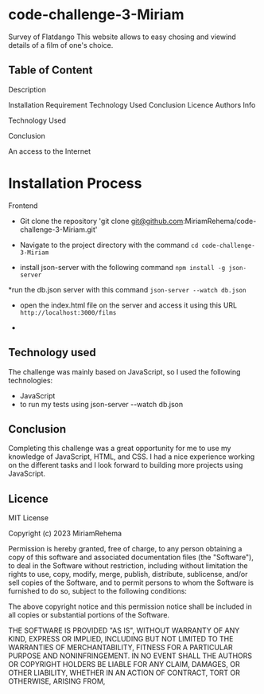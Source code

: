 # code-challenge-3-Miriam
Survey of Flatdango
This website allows to easy chosing and viewind details of a film of one's choice.

## Table of Content

Description

Installation Requirement
Technology Used
Conclusion
Licence
Authors Info

Technology Used

Conclusion

An access to the Internet

# Installation Process

Frontend

* Git clone the repository 'git clone git@github.com:MiriamRehema/code-challenge-3-Miriam.git'
* Navigate to the project directory with the command `cd code-challenge-3-Miriam`

* install json-server with the following command `npm install -g json-server`

*run the db.json server with this command `json-server --watch db.json`

* open the index.html file on the server and access it using this URL `http://localhost:3000/films`

*
## Technology used
The challenge was mainly based on JavaScript, so I used the following technologies:
- JavaScript
- to run my tests using json-server --watch db.json

## Conclusion
Completing this challenge was a great opportunity for me to use my knowledge of JavaScript, HTML, and CSS. I had a nice experience working on the different tasks and I look forward to building more projects using JavaScript.



## Licence
MIT License

Copyright (c) 2023 MiriamRehema

Permission is hereby granted, free of charge, to any person obtaining a copy
of this software and associated documentation files (the "Software"), to deal
in the Software without restriction, including without limitation the rights
to use, copy, modify, merge, publish, distribute, sublicense, and/or sell
copies of the Software, and to permit persons to whom the Software is
furnished to do so, subject to the following conditions:

The above copyright notice and this permission notice shall be included in all
copies or substantial portions of the Software.

THE SOFTWARE IS PROVIDED "AS IS", WITHOUT WARRANTY OF ANY KIND, EXPRESS OR
IMPLIED, INCLUDING BUT NOT LIMITED TO THE WARRANTIES OF MERCHANTABILITY,
FITNESS FOR A PARTICULAR PURPOSE AND NONINFRINGEMENT. IN NO EVENT SHALL THE
AUTHORS OR COPYRIGHT HOLDERS BE LIABLE FOR ANY CLAIM, DAMAGES, OR OTHER
LIABILITY, WHETHER IN AN ACTION OF CONTRACT, TORT OR OTHERWISE, ARISING FROM,


